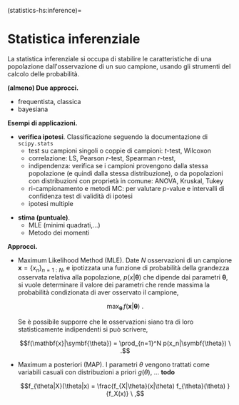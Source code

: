 (statistics-hs:inference)=
# Statistica inferenziale

La statistica inferenziale si occupa di stabilire le caratteristiche di una popolazione dall'osservazione di un suo campione, usando gli strumenti del calcolo delle probabilità. 
<!-- La statistica inferenziale usa gli strumenti del calcolo delle probabilità, per svolgere il compito inverso -->

**(almeno) Due approcci.**
- frequentista, classica
- bayesiana

**Esempi di applicazioni.**
- **verifica ipotesi**. Classificazione seguendo la documentazione di $\texttt{scipy.stats}$
  - test su campioni singoli o coppie di campioni: $t$-test, Wilcoxon
  - correlazione: LS, Pearson $r$-test, Spearman $r$-test,
  - indipendenza: verifica se i campioni provengono dalla stessa popolazione (e quindi dalla stessa distribuzione), o da popolazioni con distribuzioni con proprietà in comune: ANOVA, Kruskal, Tukey
  - ri-campionamento e metodi MC: per valutare $p$-value e intervalli di confidenza test di validità di ipotesi
  - ipotesi multiple

<!--
  - ...
  - correlazione tra due variabili: Pearson (correlazione lineare, approssimazione lineare), Spearman (correlazione, tra due variabili con relazione monotona);
  - Wilcoxon: campioni non indipendenti;
  - Mann-Withney: campioni indipendenti; vengono dalla stessa popolazione?
  - Kruskas-Wallis: campioni indipendenti; vengono dalla stessa popolazione?
  - Tukey range method:
-->

- **stima (puntuale)**.
  - MLE (minimi quadrati,...)
  - Metodo dei momenti

**Approcci.**
  - Maximum Likelihood Method (MLE). Date $N$ osservazioni di un campione $\mathbf{x} = \{ x_n \}_{n=1:N}$, e ipotizzata una funzione di probabilità della grandezza osservata relativa alla popolazione, $p(x| \symbf{\theta})$ che dipende dai parametri $\mathbf{\theta}$, si vuole determinare il valore dei parametri che rende massima la probabilità condizionata di aver osservato il campione,
  
    $$\max_{\symbf{\theta}} \, f(\mathbf{x}|\symbf{\theta}) \ .$$

    Se è possibile supporre che le osservazioni siano tra di loro statisticamente indipendenti si può scrivere,

    $$f(\mathbf{x}|\symbf{\theta}) = \prod_{n=1}^N p(x_n|\symbf{\theta}) \ .$$

  - Maximum a posteriori (MAP). I parametri $\theta$ vengono trattati come variabili casuali con distribuzioni a priori $g(\theta)$, ... **todo**

    $$f_{\theta|X}(\theta|x) = \frac{f_{X|\theta}(x|\theta) f_{\theta}(\theta) }{f_X(x)} \ ,$$



